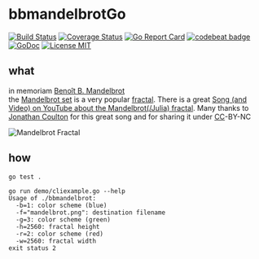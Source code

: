 # bbmandelbrotGo

[![Build Status](https://travis-ci.org/SimonWaldherr/bbmandelbrotGo.svg?branch=master)](https://travis-ci.org/SimonWaldherr/bbmandelbrotGo) 
[![Coverage Status](https://coveralls.io/repos/SimonWaldherr/bbmandelbrotGo/badge.png)](https://coveralls.io/r/SimonWaldherr/bbmandelbrotGo) 
[![Go Report Card](https://goreportcard.com/badge/github.com/simonwaldherr/bbmandelbrotGo)](https://goreportcard.com/report/github.com/simonwaldherr/bbmandelbrotGo) 
[![codebeat badge](https://codebeat.co/badges/f99a42ee-8dae-4cb9-8c88-c27d20b79edd)](https://codebeat.co/projects/github-com-simonwaldherr-bbmandelbrotgo-master) 
[![GoDoc](https://img.shields.io/badge/godoc-reference-blue.svg)](https://godoc.org/github.com/SimonWaldherr/bbmandelbrotGo) 
[![License MIT](https://img.shields.io/badge/license-MIT-blue.svg?style=flat)](https://raw.githubusercontent.com/SimonWaldherr/bbmandelbrotGo/master/LICENSE) 

## what

in memoriam [Benoît B. Mandelbrot](http://en.wikipedia.org/wiki/Benoit_Mandelbrot)  
the [Mandelbrot set](http://en.wikipedia.org/wiki/Mandelbrot_set) is a very popular [fractal](http://en.wikipedia.org/wiki/Fractal).
There is a great [Song (and Video) on YouTube about the Mandelbrot(/Julia) fractal](https://www.youtube.com/watch?v=ES-yKOYaXq0). 
Many thanks to [Jonathan Coulton](https://www.jonathancoulton.com) for this great song and for sharing it under [CC](https://creativecommons.org)-BY-NC

![Mandelbrot Fractal](https://raw.githubusercontent.com/SimonWaldherr/bbmandelbrotGo/master/mandelbrot.png)

## how

```
go test .
```

```
go run demo/cliexample.go --help
Usage of ./bbmandelbrot:
  -b=1: color scheme (blue)
  -f="mandelbrot.png": destination filename
  -g=3: color scheme (green)
  -h=2560: fractal height
  -r=2: color scheme (red)
  -w=2560: fractal width
exit status 2
```
